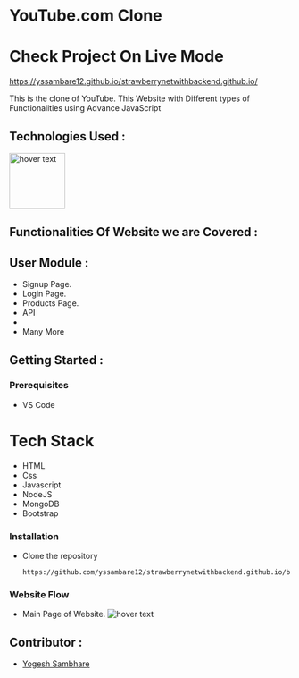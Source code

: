 
# YouTube.com Clone

# Check Project On Live Mode 
https://yssambare12.github.io/strawberrynetwithbackend.github.io/

This is the clone of YouTube. This Website with Different types of Functionalities using Advance JavaScript

## Technologies Used :
<img src="https://p92.com/binaries/content/gallery/p92website/technologies/htmlcssjs-details.png"  title="hover text" height="100px">



## Functionalities Of Website we are Covered :
## User Module :
* Signup Page.
* Login Page.
* Products Page.
* API 
* 
* Many More


## Getting Started :


### Prerequisites 
* VS Code

# Tech Stack
* HTML
* Css
* Javascript
* NodeJS
* MongoDB
* Bootstrap

### Installation 
* Clone the repository
    ``` 
    https://github.com/yssambare12/strawberrynetwithbackend.github.io/blob/main/README.md
    ```
### Website Flow
* Main Page of Website.
  <img src="https://miro.medium.com/max/1925/1*G6NCdmbmUmCAnO4UJ4m6oQ.png" title="hover text">

## Contributor :
* [Yogesh Sambhare](https://github.com/yssambare12)
